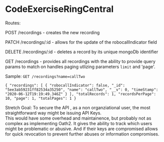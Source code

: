 # CodeExerciseRingCentral

Routes:

POST /recordings   - creates the new recording

PATCH /recordings/:id  - allows for the update of the robocallIndicator field

DELETE /recordings/:id   - deletes a record by its unique mongoDb identifier

GET /recordings  - provides all recordings with the ability to provide query params to match on
handles paging utlizing parameters `limit` and 'page'. 

Sample:
`GET /recordings?name=callTwo`

`{
    "recordings": [
        {
            "robocallIndicator": false,
            "_id": "5ee3ab59231ff82534a35250",
            "name": "callTwo",
            "__v": 0,
            "timeStamp": "2020-06-12T19:19:49.346Z"
        }
    ],
    "totalRecords": 1,
    "recordsPerPage": 10,
    "page": 1,
    "totalPages": 1
}`



Stretch Goal:
To secure the API , as a non organziational user, the most straightforward way might be issuing API Keys.  
This would have some overhead and maintainence, but probably not as complex as implementing Oath2.  It gives
the ability to track which users might be problematic or abusive.  And if their keys are compromised allows for quick
revocation to prevent further abuses or information compromises.
